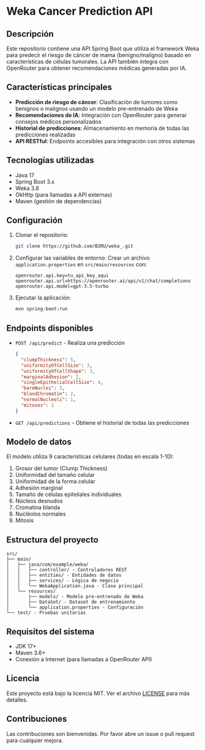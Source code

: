 # Weka Cancer Prediction API

## Descripción

Este repositorio contiene una API Spring Boot que utiliza el framework Weka para predecir el riesgo de cáncer de mama (benigno/maligno) basado en características de células tumorales. La API también integra con OpenRouter para obtener recomendaciones médicas generadas por IA.

## Características principales

- **Predicción de riesgo de cáncer**: Clasificación de tumores como benignos o malignos usando un modelo pre-entrenado de Weka
- **Recomendaciones de IA**: Integración con OpenRouter para generar consejos médicos personalizados
- **Historial de predicciones**: Almacenamiento en memoria de todas las predicciones realizadas
- **API RESTful**: Endpoints accesibles para integración con otros sistemas

## Tecnologías utilizadas

- Java 17
- Spring Boot 3.x
- Weka 3.8
- OkHttp (para llamadas a API externas)
- Maven (gestión de dependencias)

## Configuración

1. Clonar el repositorio:
   ```bash
   git clone https://github.com/B3RU/weka_.git
   ```

2. Configurar las variables de entorno:
   Crear un archivo `application.properties` en `src/main/resources` con:
   ```properties
   openrouter.api.key=tu_api_key_aqui
   openrouter.api.url=https://openrouter.ai/api/v1/chat/completions
   openrouter.api.model=gpt-3.5-turbo
   ```

3. Ejecutar la aplicación:
   ```bash
   mvn spring-boot:run
   ```

## Endpoints disponibles

- `POST /api/predict` - Realiza una predicción
  ```json
  {
    "clumpThickness": 5,
    "uniformityOfCellSize": 3,
    "uniformityOfCellShape": 3,
    "marginalAdhesion": 2,
    "singleEpithelialCellSize": 4,
    "bareNuclei": 3,
    "blandChromatin": 2,
    "normalNucleoli": 1,
    "mitoses": 1
  }
  ```

- `GET /api/predictions` - Obtiene el historial de todas las predicciones

## Modelo de datos

El modelo utiliza 9 características celulares (todas en escala 1-10):

1. Grosor del tumor (Clump Thickness)
2. Uniformidad del tamaño celular
3. Uniformidad de la forma celular
4. Adhesión marginal
5. Tamaño de células epiteliales individuales
6. Núcleos desnudos
7. Cromatina blanda
8. Nucléolos normales
9. Mitosis

## Estructura del proyecto

```
src/
├── main/
│   ├── java/com/example/weka/
│   │   ├── controller/ - Controladores REST
│   │   ├── entities/ - Entidades de datos
│   │   ├── services/ - Lógica de negocio
│   │   └── WekaApplication.java - Clase principal
│   └── resources/
│       ├── models/ - Modelo pre-entrenado de Weka
│       ├── DataSet/ - Dataset de entrenamiento
│       └── application.properties - Configuración
└── test/ - Pruebas unitarias
```

## Requisitos del sistema

- JDK 17+
- Maven 3.6+
- Conexión a Internet (para llamadas a OpenRouter API)

## Licencia

Este proyecto está bajo la licencia MIT. Ver el archivo [LICENSE](LICENSE) para más detalles.

## Contribuciones

Las contribuciones son bienvenidas. Por favor abre un issue o pull request para cualquier mejora.
